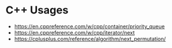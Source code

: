 # C++ Usages

- https://en.cppreference.com/w/cpp/container/priority_queue
- https://en.cppreference.com/w/cpp/iterator/next
- https://cplusplus.com/reference/algorithm/next_permutation/

